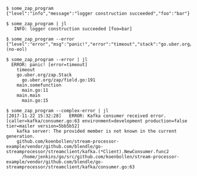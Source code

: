 
    $ some_zap_program
    {"level":"info","message":"logger construction succeeded","foo":"bar"}

    $ some_zap_program | jl
       INFO: logger construction succeeded [foo=bar]

    $ some_zap_program --error
    {"level":"error","msg":"panic!","error":"timeout","stack":"go.uber.org/zap.Stack\n\tgo.uber.org/zap/field.go:191\nmain.somefunction\n\tmain.go:11\nmain.main\n\tmain.go:15"} (no-eol)

    $ some_zap_program --error | jl
      ERROR: panic! [error=timeout]
        timeout
        go.uber.org/zap.Stack
          go.uber.org/zap/field.go:191
        main.somefunction
          main.go:11
        main.main
          main.go:15

    $ some_zap_program --complex-error | jl
    [2017-11-22 15:32:28]   ERROR: Kafka consumer received error. [caller=kafka/consumer.go:63 environment=development production=false tier=mailer version=5bb5b52]
        kafka server: The provided member is not known in the current generation.
        github.com/koenbollen/stream-processor-example/vendor/github.com/blendle/go-streamprocessor/streamclient/kafka.(*Client).NewConsumer.func2
          /home/jenkins/go/src/github.com/koenbollen/stream-processor-example/vendor/github.com/blendle/go-streamprocessor/streamclient/kafka/consumer.go:63
